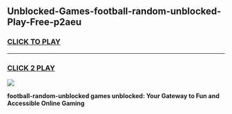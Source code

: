
## Unblocked-Games-football-random-unblocked-Play-Free-p2aeu
<h3>
<a href="https://premium76.site?title=football-random-unblocked&ref=23A">CLICK TO PLAY</a></h3>
<hr>

<h3>
<a href="https://premium76.site?title=football-random-unblocked&ref=23A">CLICK 2 PLAY</a>
  
</h3>

<a href="https://premium76.site?title=football-random-unblocked&ref=23A"><img src="https://clearcache.store/games.png"></a>


**football-random-unblocked games unblocked: Your Gateway to Fun and Accessible Online Gaming**

